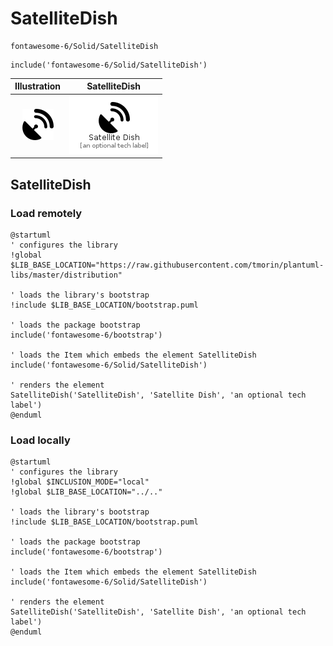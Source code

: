 # SatelliteDish


```text
fontawesome-6/Solid/SatelliteDish
```

```text
include('fontawesome-6/Solid/SatelliteDish')
```



| Illustration | SatelliteDish |
| :---: | :---: |
| ![illustration for Illustration](../../fontawesome-6/Solid/SatelliteDish.png) | ![illustration for SatelliteDish](../../fontawesome-6/Solid/SatelliteDish.Local.png) |




## SatelliteDish

### Load remotely
```plantuml
@startuml
' configures the library
!global $LIB_BASE_LOCATION="https://raw.githubusercontent.com/tmorin/plantuml-libs/master/distribution"

' loads the library's bootstrap
!include $LIB_BASE_LOCATION/bootstrap.puml

' loads the package bootstrap
include('fontawesome-6/bootstrap')

' loads the Item which embeds the element SatelliteDish
include('fontawesome-6/Solid/SatelliteDish')

' renders the element
SatelliteDish('SatelliteDish', 'Satellite Dish', 'an optional tech label')
@enduml
```

### Load locally
```plantuml
@startuml
' configures the library
!global $INCLUSION_MODE="local"
!global $LIB_BASE_LOCATION="../.."

' loads the library's bootstrap
!include $LIB_BASE_LOCATION/bootstrap.puml

' loads the package bootstrap
include('fontawesome-6/bootstrap')

' loads the Item which embeds the element SatelliteDish
include('fontawesome-6/Solid/SatelliteDish')

' renders the element
SatelliteDish('SatelliteDish', 'Satellite Dish', 'an optional tech label')
@enduml
```

